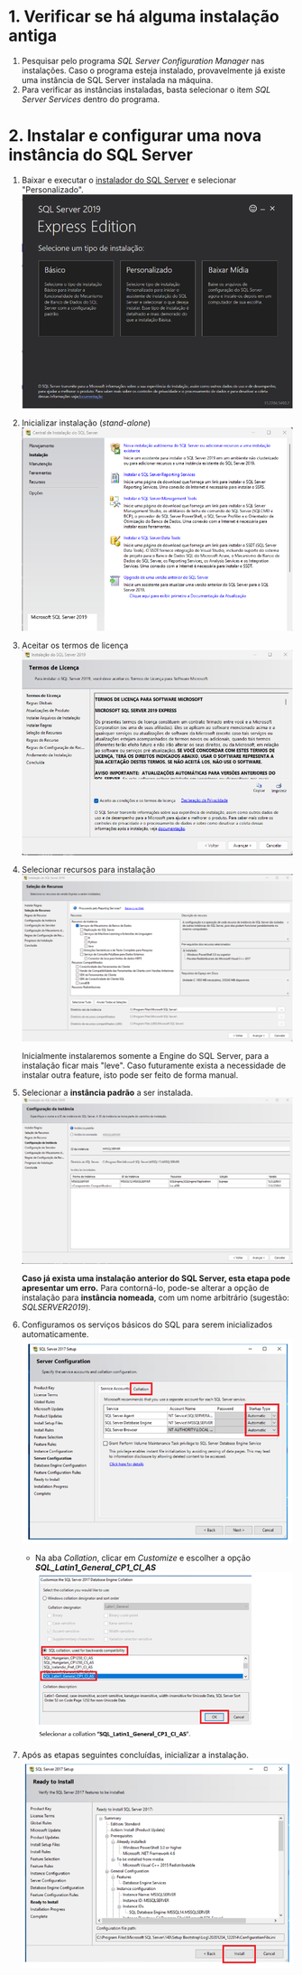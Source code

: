 # 1. Verificar se há alguma instalação antiga

1. Pesquisar pelo programa *SQL Server Configuration Manager* nas instalações. Caso o programa esteja instalado, provavelmente já existe uma instância de SQL Server instalada na máquina.
2. Para verificar as instâncias instaladas, basta selecionar o item *SQL Server Services* dentro do programa.

# 2. Instalar e configurar uma nova instância do SQL Server

1. Baixar e executar o [instalador do SQL Server](https://www.microsoft.com/pt-br/download/details.aspx?id=101064) e selecionar "Personalizado".
   ![image](../img/instalacao_sql_server/00.png)
   
2. Inicializar instalação (*stand-alone*)
   ![image](../img/instalacao_sql_server/01.png)

3. Aceitar os termos de licença
   ![image](../img/instalacao_sql_server/02.png)

4. Selecionar recursos para instalação
   ![image](../img/instalacao_sql_server/03.png)

   Inicialmente instalaremos somente a Engine do SQL Server, para a instalação ficar mais "leve". Caso futuramente exista a necessidade de instalar outra feature, isto pode ser feito de forma manual.

5. Selecionar a **instância padrão** a ser instalada. 
   ![image](../img/instalacao_sql_server/04.png)

   **Caso já exista uma instalação anterior do SQL Server, esta etapa pode apresentar um erro.** Para contorná-lo, pode-se alterar a opção de instalação para **instância nomeada**, com um nome arbitrário (sugestão: *SQLSERVER2019*).

6. Configuramos os serviços básicos do SQL para serem inicializados automaticamente. 
   ![image](../img/instalacao_sql_server/05.png)

   - Na aba *Collation*, clicar em *Customize* e escolher a opção ***SQL_Latin1_General_CP1_CI_AS***
   ![image](../img/instalacao_sql_server/06.png)

7. Após as etapas seguintes concluídas, inicializar a instalação. 
   ![image](../img/instalacao_sql_server/07.png)